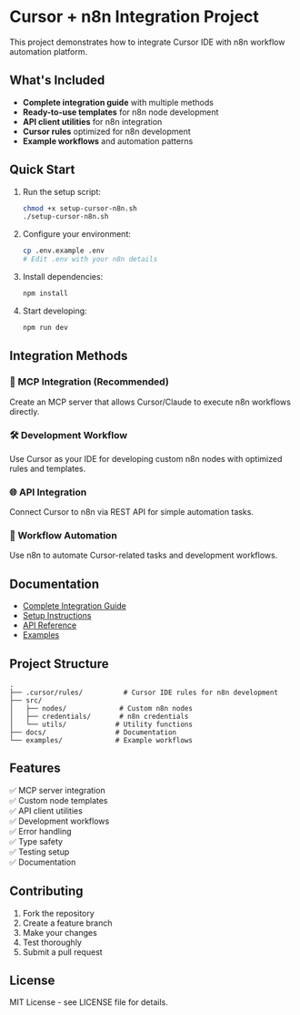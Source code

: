 # Cursor + n8n Integration Project

This project demonstrates how to integrate Cursor IDE with n8n workflow automation platform.

## What's Included

- **Complete integration guide** with multiple methods
- **Ready-to-use templates** for n8n node development
- **API client utilities** for n8n integration
- **Cursor rules** optimized for n8n development
- **Example workflows** and automation patterns

## Quick Start

1. Run the setup script:
   ```bash
   chmod +x setup-cursor-n8n.sh
   ./setup-cursor-n8n.sh
   ```

2. Configure your environment:
   ```bash
   cp .env.example .env
   # Edit .env with your n8n details
   ```

3. Install dependencies:
   ```bash
   npm install
   ```

4. Start developing:
   ```bash
   npm run dev
   ```

## Integration Methods

### 🔌 MCP Integration (Recommended)
Create an MCP server that allows Cursor/Claude to execute n8n workflows directly.

### 🛠️ Development Workflow
Use Cursor as your IDE for developing custom n8n nodes with optimized rules and templates.

### 🌐 API Integration
Connect Cursor to n8n via REST API for simple automation tasks.

### 🤖 Workflow Automation
Use n8n to automate Cursor-related tasks and development workflows.

## Documentation

- [Complete Integration Guide](cursor-n8n-integration-guide.md)
- [Setup Instructions](docs/SETUP.md)
- [API Reference](docs/API.md)
- [Examples](docs/EXAMPLES.md)

## Project Structure

```
.
├── .cursor/rules/          # Cursor IDE rules for n8n development
├── src/
│   ├── nodes/             # Custom n8n nodes
│   ├── credentials/       # n8n credentials
│   └── utils/            # Utility functions
├── docs/                 # Documentation
└── examples/             # Example workflows
```

## Features

✅ MCP server integration  
✅ Custom node templates  
✅ API client utilities  
✅ Development workflows  
✅ Error handling  
✅ Type safety  
✅ Testing setup  
✅ Documentation  

## Contributing

1. Fork the repository
2. Create a feature branch
3. Make your changes
4. Test thoroughly
5. Submit a pull request

## License

MIT License - see LICENSE file for details.
